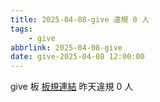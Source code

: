 ```yaml
---
title: 2025-04-08-give 違規 0 人
tags:
    - give
abbrlink: 2025-04-08-give
date: give-2025-04-08 12:00:00
---
```

give 板 [板規連結](https://www.ptt.cc/bbs/give/M.1612495900.A.C32.html)
昨天違規 0 人
